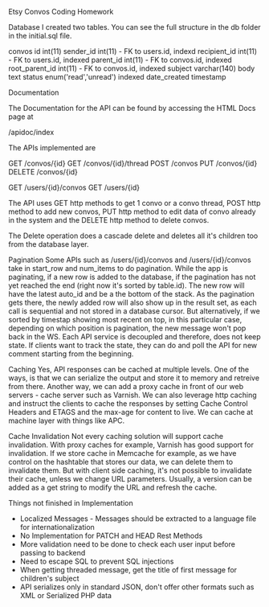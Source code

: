 Etsy Convos Coding Homework

Database
I created two tables. You can see the full structure in the db folder in the initial.sql file.

convos
   id  int(11)
   sender_id int(11)       - FK to users.id, indexd
   recipient_id int(11)    - FK to users.id, indexed
   parent_id int(11)       - FK to convos.id, indexed
   root_parent_id int(11)  - FK to convos.id, indexed
   subject varchar(140)
   body text
   status enum('read','unread')      indexed
   date_created timestamp

Documentation

The Documentation for the API can be found by accessing the HTML Docs page at

/apidoc/index

The APIs implemented are

GET /convos/{id}
GET /convos/{id}/thread
POST /convos
PUT /convos/{id}
DELETE /convos/{id}

GET /users/{id}/convos
GET /users/{id}

The API uses GET http methods to get 1 convo or a convo thread, POST http method to add new convos, PUT http method to edit data of convo already in the system and the DELETE http method to delete convos.

The Delete operation does a cascade delete and deletes all it's children too from the database layer.

Pagination
Some APIs such as /users/{id}/convos and /users/{id}/convos take in start_row and num_items to do pagination.
While the app is paginating, if a new row is added to the database, if the pagination has not yet reached the end (right now it's sorted by table.id). The new row will have the latest auto_id and be a the bottom of the stack. As the pagination gets there, the newly added row will also show up in the result set, as each call is sequential and not stored in a database cursor. But alternatively, if we sorted by timestap showing most recent on top, in this particular case, depending on which position is pagination, the new message won't pop back in the WS.
Each API service is decoupled and therefore, does not keep state. If clients want to track the state, they can do and poll the API for new comment starting from the beginning.

Caching
Yes, API responses can be cached at multiple levels. One of the ways, is that we can serialize the output and store it to memory and retreive from there. Another way, we can add a proxy cache in front of our web servers - cache server such as Varnish. We can also leverage http caching and instruct the clients to cache the responses by setting Cache Control Headers and ETAGS and the max-age for content to live. We can cache at machine layer with things like APC.

Cache Invalidation
Not every caching solution will support cache invalidation. With proxy caches for example, Varnish has good support for invalidation. If we store cache in Memcache for example, as we have control on the hashtable that stores our data, we can delete them to invalidate them. But with client side caching, it's not possible to invalidate their cache, unless we change URL parameters. Usually, a version can be added as a get string to modify the URL and refresh the cache.



Things not finished in Implementation
 * Localized Messages - Messages should be extracted to a language file for internationalization
 * No Implementation for PATCH and HEAD Rest Methods
 * More validation need to be done to check each user input before passing to backend
 * Need to escape SQL to prevent SQL injections
 * When getting threaded message, get the title of first message for children's subject
 * API serializes only in standard JSON, don't offer other formats such as XML or Serialized PHP data
